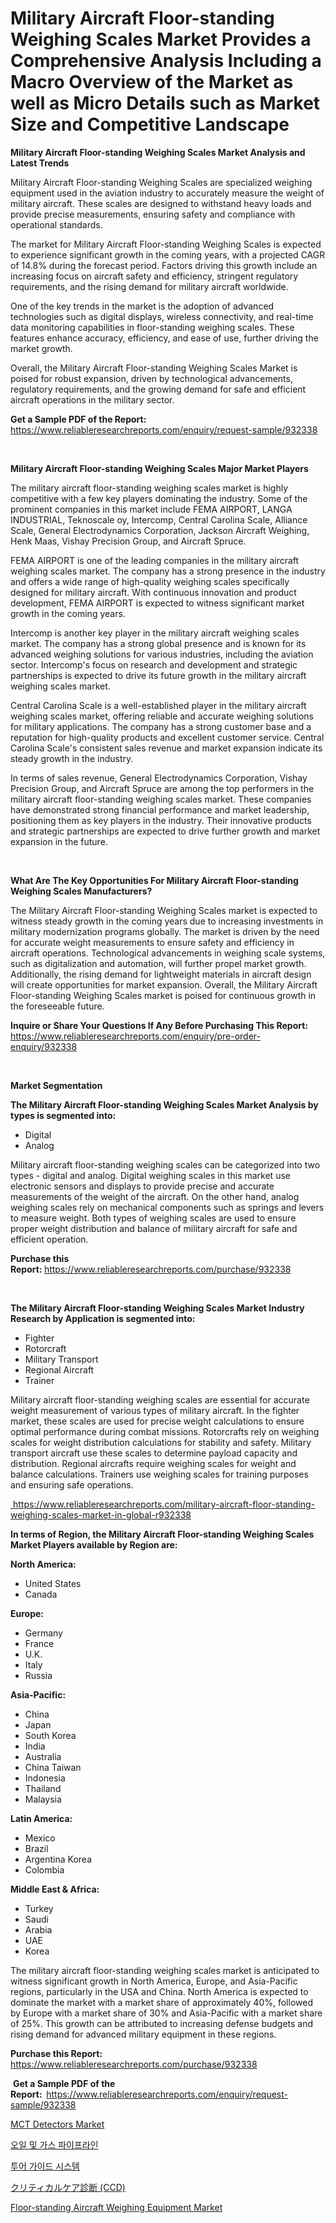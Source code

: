 <p><h1>Military Aircraft Floor-standing Weighing Scales Market Provides a Comprehensive Analysis Including a Macro Overview of the Market as well as Micro Details such as Market Size and Competitive Landscape</h1></p><p><strong>Military Aircraft Floor-standing Weighing Scales Market Analysis and Latest Trends</strong></p>
<p><p>Military Aircraft Floor-standing Weighing Scales are specialized weighing equipment used in the aviation industry to accurately measure the weight of military aircraft. These scales are designed to withstand heavy loads and provide precise measurements, ensuring safety and compliance with operational standards.</p><p>The market for Military Aircraft Floor-standing Weighing Scales is expected to experience significant growth in the coming years, with a projected CAGR of 14.8% during the forecast period. Factors driving this growth include an increasing focus on aircraft safety and efficiency, stringent regulatory requirements, and the rising demand for military aircraft worldwide.</p><p>One of the key trends in the market is the adoption of advanced technologies such as digital displays, wireless connectivity, and real-time data monitoring capabilities in floor-standing weighing scales. These features enhance accuracy, efficiency, and ease of use, further driving the market growth.</p><p>Overall, the Military Aircraft Floor-standing Weighing Scales Market is poised for robust expansion, driven by technological advancements, regulatory requirements, and the growing demand for safe and efficient aircraft operations in the military sector.</p></p>
<p><strong>Get a Sample PDF of the Report:&nbsp;</strong> <a href="https://www.reliableresearchreports.com/enquiry/request-sample/932338">https://www.reliableresearchreports.com/enquiry/request-sample/932338</a></p>
<p>&nbsp;</p>
<p><strong>Military Aircraft Floor-standing Weighing Scales Major Market Players</strong></p>
<p><p>The military aircraft floor-standing weighing scales market is highly competitive with a few key players dominating the industry. Some of the prominent companies in this market include FEMA AIRPORT, LANGA INDUSTRIAL, Teknoscale oy, Intercomp, Central Carolina Scale, Alliance Scale, General Electrodynamics Corporation, Jackson Aircraft Weighing, Henk Maas, Vishay Precision Group, and Aircraft Spruce.</p><p>FEMA AIRPORT is one of the leading companies in the military aircraft weighing scales market. The company has a strong presence in the industry and offers a wide range of high-quality weighing scales specifically designed for military aircraft. With continuous innovation and product development, FEMA AIRPORT is expected to witness significant market growth in the coming years.</p><p>Intercomp is another key player in the military aircraft weighing scales market. The company has a strong global presence and is known for its advanced weighing solutions for various industries, including the aviation sector. Intercomp's focus on research and development and strategic partnerships is expected to drive its future growth in the military aircraft weighing scales market.</p><p>Central Carolina Scale is a well-established player in the military aircraft weighing scales market, offering reliable and accurate weighing solutions for military applications. The company has a strong customer base and a reputation for high-quality products and excellent customer service. Central Carolina Scale's consistent sales revenue and market expansion indicate its steady growth in the industry.</p><p>In terms of sales revenue, General Electrodynamics Corporation, Vishay Precision Group, and Aircraft Spruce are among the top performers in the military aircraft floor-standing weighing scales market. These companies have demonstrated strong financial performance and market leadership, positioning them as key players in the industry. Their innovative products and strategic partnerships are expected to drive further growth and market expansion in the future.</p></p>
<p>&nbsp;</p>
<p><strong>What Are The Key Opportunities For Military Aircraft Floor-standing Weighing Scales Manufacturers?</strong></p>
<p><p>The Military Aircraft Floor-standing Weighing Scales market is expected to witness steady growth in the coming years due to increasing investments in military modernization programs globally. The market is driven by the need for accurate weight measurements to ensure safety and efficiency in aircraft operations. Technological advancements in weighing scale systems, such as digitalization and automation, will further propel market growth. Additionally, the rising demand for lightweight materials in aircraft design will create opportunities for market expansion. Overall, the Military Aircraft Floor-standing Weighing Scales market is poised for continuous growth in the foreseeable future.</p></p>
<p><strong>Inquire or Share Your Questions If Any Before Purchasing This Report:</strong> <a href="https://www.reliableresearchreports.com/enquiry/pre-order-enquiry/932338">https://www.reliableresearchreports.com/enquiry/pre-order-enquiry/932338</a></p>
<p>&nbsp;</p>
<p><strong>Market Segmentation</strong></p>
<p><strong>The Military Aircraft Floor-standing Weighing Scales Market Analysis by types is segmented into:</strong></p>
<p><ul><li>Digital</li><li>Analog</li></ul></p>
<p><p>Military aircraft floor-standing weighing scales can be categorized into two types - digital and analog. Digital weighing scales in this market use electronic sensors and displays to provide precise and accurate measurements of the weight of the aircraft. On the other hand, analog weighing scales rely on mechanical components such as springs and levers to measure weight. Both types of weighing scales are used to ensure proper weight distribution and balance of military aircraft for safe and efficient operation.</p></p>
<p><strong>Purchase this Report:&nbsp;</strong><a href="https://www.reliableresearchreports.com/purchase/932338">https://www.reliableresearchreports.com/purchase/932338</a></p>
<p>&nbsp;</p>
<p><strong>The Military Aircraft Floor-standing Weighing Scales Market Industry Research by Application is segmented into:</strong></p>
<p><ul><li>Fighter</li><li>Rotorcraft</li><li>Military Transport</li><li>Regional Aircraft</li><li>Trainer</li></ul></p>
<p><p>Military aircraft floor-standing weighing scales are essential for accurate weight measurement of various types of military aircraft. In the fighter market, these scales are used for precise weight calculations to ensure optimal performance during combat missions. Rotorcrafts rely on weighing scales for weight distribution calculations for stability and safety. Military transport aircraft use these scales to determine payload capacity and distribution. Regional aircrafts require weighing scales for weight and balance calculations. Trainers use weighing scales for training purposes and ensuring safe operations.</p></p>
<p><a href="https://www.reliableresearchreports.com/military-aircraft-floor-standing-weighing-scales-market-in-global-r932338">&nbsp;https://www.reliableresearchreports.com/military-aircraft-floor-standing-weighing-scales-market-in-global-r932338</a></p>
<p><strong>In terms of Region, the Military Aircraft Floor-standing Weighing Scales Market Players available by Region are:</strong></p>
<p>
    <p> <strong> North America: </strong>
        <ul>
            <li>United States</li>
            <li>Canada</li>
        </ul>
        </p> 
    <p> <strong> Europe: </strong>
        <ul>
            <li>Germany</li>
            <li>France</li>
            <li>U.K.</li>
            <li>Italy</li>
            <li>Russia</li>
        </ul>
        </p> 
    <p> <strong> Asia-Pacific: </strong>
        <ul>
            <li>China</li>
            <li>Japan</li>
            <li>South Korea</li>
            <li>India</li>
            <li>Australia</li>
            <li>China Taiwan</li>
            <li>Indonesia</li>
            <li>Thailand</li>
            <li>Malaysia</li>
        </ul>
        </p> 
    <p> <strong> Latin America: </strong>
        <ul>
            <li>Mexico</li>
            <li>Brazil</li>
            <li>Argentina Korea</li>
            <li>Colombia</li>
        </ul>
        </p> 
    <p> <strong> Middle East & Africa: </strong>
        <ul>
            <li>Turkey</li>
            <li>Saudi</li>
            <li>Arabia</li>
            <li>UAE</li>
            <li>Korea</li>
        </ul>
    </p>
    </p>
<p><p>The military aircraft floor-standing weighing scales market is anticipated to witness significant growth in North America, Europe, and Asia-Pacific regions, particularly in the USA and China. North America is expected to dominate the market with a market share of approximately 40%, followed by Europe with a market share of 30% and Asia-Pacific with a market share of 25%. This growth can be attributed to increasing defense budgets and rising demand for advanced military equipment in these regions.</p></p>
<p><strong>Purchase this Report: </strong><a href="https://www.reliableresearchreports.com/purchase/932338">https://www.reliableresearchreports.com/purchase/932338</a></p>
<p>&nbsp;<strong>Get a Sample PDF of the Report:&nbsp;&nbsp;</strong><a href="https://www.reliableresearchreports.com/enquiry/request-sample/932338">https://www.reliableresearchreports.com/enquiry/request-sample/932338</a></p>
<p><strong></strong></p>
<p><p><a href="https://www.linkedin.com/pulse/mct-detectors-market-competitive-analysis-trends-forecast-nsi0c">MCT Detectors Market</a></p><p><a href="https://medium.com/@ryderpfeffer/%EC%84%9D%EC%9C%A0-%EB%B0%8F-%EA%B0%80%EC%8A%A4-%ED%8C%8C%EC%9D%B4%ED%94%84%EB%9D%BC%EC%9D%B8-%EC%8B%9C%EC%9E%A5-%EC%A0%90%EC%9C%A0%EC%9C%A8-%EC%A7%84%ED%99%94-%EB%B0%8F-%EC%8B%9C%EC%9E%A5-%EC%84%B1%EC%9E%A5-%EC%B6%94%EC%9D%B4-2024%EB%85%84-2031%EB%85%84-8ebcb8d7887e">오일 및 가스 파이프라인</a></p><p><a href="https://github.com/camron674/Market-Research-Report-List-1/blob/main/552354977240.md">투어 가이드 시스템</a></p><p><a href="https://github.com/Sophiaard2003/Market-Research-Report-List-1/blob/main/881556583378.md">クリティカルケア診断 (CCD)</a></p><p><a href="https://github.com/jerrycopelandthomaswsqd8q/Market-Research-Report-List-2/blob/main/floor-standing-aircraft-weighing-equipment-market.md">Floor-standing Aircraft Weighing Equipment Market</a></p></p>